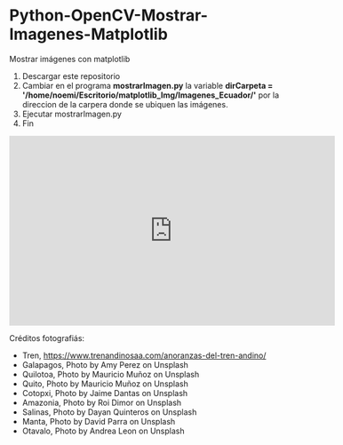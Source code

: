 # Python-OpenCV-Mostrar-Imagenes-Matplotlib
Mostrar imágenes con matplotlib
1. Descargar este repositorio
2. Cambiar en el programa **mostrarImagen.py** la variable  **dirCarpeta = '/home/noemi/Escritorio/matplotlib_Img/Imagenes_Ecuador/'** por la direccion de la carpera donde se ubiquen las imágenes. 
3. Ejecutar mostrarImagen.py
4. Fin

<div class="embed-container">

<iframe width="586" height="342" src="https://www.youtube.com/embed/OUF531ctFQY" frameborder="0" allow="accelerometer; autoplay; clipboard-write; encrypted-media; gyroscope; picture-in-picture" allowfullscreen></iframe>

</div>

Créditos fotografiás:
- Tren, https://www.trenandinosaa.com/anoranzas-del-tren-andino/
- Galapagos, Photo by Amy Perez on Unsplash
- Quilotoa, Photo by Mauricio Muñoz on Unsplash
- Quito, Photo by Mauricio Muñoz on Unsplash
- Cotopxi, Photo by Jaime Dantas on Unsplash 
- Amazonia, Photo by Roi Dimor on Unsplash 
- Salinas, Photo by Dayan Quinteros on Unsplash 
- Manta, Photo by David Parra on Unsplash
- Otavalo, Photo by Andrea Leon on Unsplash
